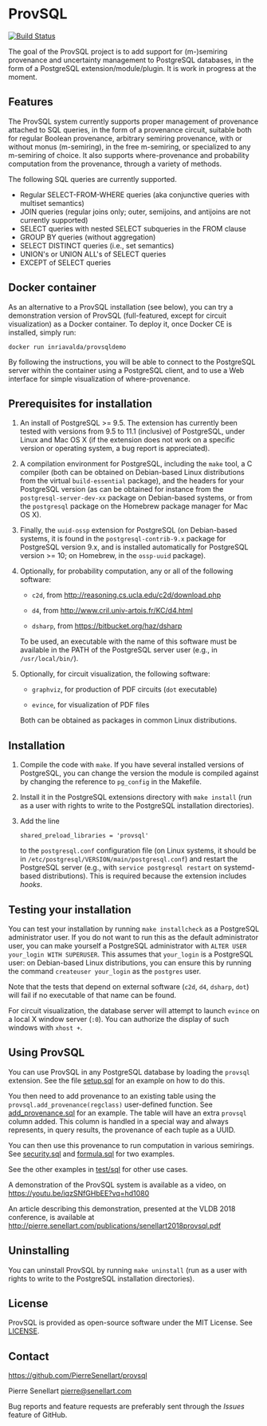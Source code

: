 # ProvSQL

[![Build Status](https://travis-ci.org/PierreSenellart/provsql.svg?branch=master)](https://travis-ci.org/PierreSenellart/provsql)

The goal of the ProvSQL project is to add support for (m-)semiring provenance
and uncertainty management to PostgreSQL databases, in the form of a
PostgreSQL extension/module/plugin. It is work in progress at the moment.

## Features

The ProvSQL system currently supports proper management of provenance
attached to SQL queries, in the form of a provenance circuit, suitable
both for regular Boolean provenance, arbitrary semiring provenance, with
or without monus (m-semiring), in the free m-semiring, or specialized to
any m-semiring of choice. It also supports where-provenance and
probability computation from the provenance, through a variety of
methods.

The following SQL queries are currently supported.
* Regular SELECT-FROM-WHERE queries (aka conjunctive queries with
  multiset semantics)
* JOIN queries (regular joins only; outer, semijoins, and antijoins
  are not currently supported)
* SELECT queries with nested SELECT subqueries in the FROM clause
* GROUP BY queries (without aggregation)
* SELECT DISTINCT queries (i.e., set semantics)
* UNION's or UNION ALL's of SELECT queries
* EXCEPT of SELECT queries

## Docker container

As an alternative to a ProvSQL installation (see below), you can try
a demonstration version of ProvSQL (full-featured, except for circuit
visualization) as a Docker container. To deploy it, once Docker CE is
installed, simply run:
```
docker run inriavalda/provsqldemo
```
By following the instructions, you will be able to connect to the
PostgreSQL server within the container using a PostgreSQL client,
and to use a Web interface for simple visualization of where-provenance.

## Prerequisites for installation

1. An install of PostgreSQL >= 9.5. The extension has currently been
   tested with versions from 9.5 to 11.1 (inclusive) of PostgreSQL, under
   Linux and Mac OS X (if the extension does not work on a specific version
   or operating system, a bug report is appreciated).

2. A compilation environment for PostgreSQL, including the `make` tool, a
   C compiler (both can be obtained on Debian-based Linux distributions
   from the virtual `build-essential` package), and the headers for your
   PostgreSQL version (as can be obtained for instance from the
   `postgresql-server-dev-xx` package on Debian-based systems, or from
   the `postgresql` package on the Homebrew package manager for Mac OS X).

3. Finally, the `uuid-ossp` extension for PostgreSQL (on Debian-based
   systems, it is found in the `postgresql-contrib-9.x` package for
   PostgreSQL version 9.x, and is installed automatically for PostgreSQL
   version >= 10; on Homebrew, in the `ossp-uuid` package).

4. Optionally, for probability computation, any or all of the following
   software:

   * `c2d`, from http://reasoning.cs.ucla.edu/c2d/download.php

   * `d4`, from http://www.cril.univ-artois.fr/KC/d4.html

   * `dsharp`, from https://bitbucket.org/haz/dsharp

   To be used, an executable with the name of this software must be
   available in the PATH of the PostgreSQL server user (e.g., in
   `/usr/local/bin/`).

5. Optionally, for circuit visualization, the following software:

   * `graphviz`, for production of PDF circuits (`dot` executable)
   
   * `evince`, for visualization of PDF files
   
   Both can be obtained as packages in common Linux distributions.

## Installation

1. Compile the code with `make`. If you have several installed versions
   of PostgreSQL, you can change the version the module is compiled
   against by changing the reference to `pg_config` in the Makefile.

2. Install it in the PostgreSQL extensions directory with `make install`
   (run as a user with rights to write to the PostgreSQL installation
   directories).

3. Add the line 
   ```
   shared_preload_libraries = 'provsql'
   ```
   to the `postgresql.conf` configuration file (on Linux systems, it should
   be in `/etc/postgresql/VERSION/main/postgresql.conf`) and restart the 
   PostgreSQL server (e.g., with `service postgresql restart` on
   systemd-based distributions). This is required because the extension
   includes *hooks*.

## Testing your installation

You can test your installation by running `make installcheck` as a
PostgreSQL administrator user. If you do not want to run this as the
default administrator user, you can make yourself a PostgreSQL
administrator with ``ALTER USER your_login WITH SUPERUSER``. This assumes that
``your_login`` is a PostgreSQL user: on Debian-based Linux distributions, you
can ensure this by running the command ``createuser your_login`` as the
``postgres`` user.

Note that the tests that depend on external software (`c2d`, `d4`, 
`dsharp`, `dot`) will fail if no executable of that name can be found.

For circuit visualization, the database server will attempt to launch `evince`
on a local X window server (`:0`). You can authorize the display of such windows
with `xhost +`.

## Using ProvSQL

You can use ProvSQL in any PostgreSQL database by loading the
`provsql` extension. See the file [setup.sql](test/sql/setup.sql)
for an example on how to do this.

You then need to add provenance to an existing table using the
`provsql.add_provenance(regclass)` user-defined function.
See [add_provenance.sql](test/sql/add_provenance.sql) for an example.
The table will have an extra `provsql` column added. This column
is handled in a special way and always represents, in query results, the
provenance of each tuple as a UUID.

You can then use this provenance to run computation in various semirings.
See [security.sql](test/sql/security.sql) and
[formula.sql](test/sql/formula.sql) for two examples.

See the other examples in [test/sql](test/sql) for other use cases.

A demonstration of the ProvSQL system is available as a video, on
https://youtu.be/iqzSNfGHbEE?vq=hd1080

An article describing this demonstration, presented at the VLDB 2018
conference, is available at
http://pierre.senellart.com/publications/senellart2018provsql.pdf

## Uninstalling

You can uninstall ProvSQL by running `make uninstall` (run as a user with
rights to write to the PostgreSQL installation directories).

## License

ProvSQL is provided as open-source software under the MIT License. See [LICENSE](LICENSE).

## Contact

https://github.com/PierreSenellart/provsql

Pierre Senellart <pierre@senellart.com>

Bug reports and feature requests are
preferably sent through the *Issues* feature of GitHub.
